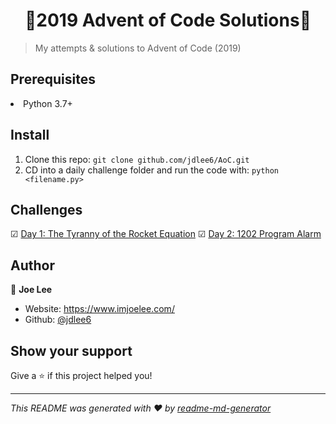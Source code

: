 <h1 align="center">👋2019 Advent of Code Solutions👋</h1>
<p>
</p>

> My attempts & solutions to Advent of Code (2019)

## Prerequisites
<li>Python 3.7+</li>

## Install
1. Clone this repo: `git clone github.com/jdlee6/AoC.git`
2. CD into a daily challenge folder and run the code with: `python <filename.py>`

## Challenges
&#9745; [Day 1: The Tyranny of the Rocket Equation](https://adventofcode.com/2019/day/1)
&#9745; [Day 2: 1202 Program Alarm](https://adventofcode.com/2019/day/2)


## Author

👤 **Joe Lee**

* Website: https://www.imjoelee.com/
* Github: [@jdlee6](https://github.com/jdlee6)

## Show your support

Give a ⭐️ if this project helped you!

***
_This README was generated with ❤️ by [readme-md-generator](https://github.com/kefranabg/readme-md-generator)_
